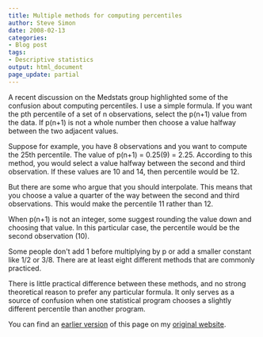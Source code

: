 ```yaml
---
title: Multiple methods for computing percentiles
author: Steve Simon
date: 2008-02-13
categories:
- Blog post
tags:
- Descriptive statistics
output: html_document
page_update: partial
---
```


A recent discussion on the Medstats group highlighted some of the confusion about computing percentiles. I use a simple formula. If you want the pth percentile of a set of n observations, select the p(n+1) value from the data. If p(n+1) is not a whole number then choose a value halfway between the two adjacent values.

Suppose for example, you have 8 observations and you want to compute the 25th percentile. The value of p(n+1) = 0.25(9) = 2.25. According to this method, you would select a value halfway between the second and third observation. If these values are 10 and 14, then percentile would be 12.

But there are some who argue that you should interpolate. This means that you choose a value a quarter of the way between the second and third observations. This would make the percentile 11 rather than 12.

When p(n+1) is not an integer, some suggest rounding the value down and choosing that value. In this particular case, the percentile would be the second observation (10).

Some people don't add 1 before multiplying by p or add a smaller constant like 1/2 or 3/8. There are at least eight different methods that are commonly practiced.

There is little practical difference between these methods, and no strong theoretical reason to prefer any particular formula. It only serves as a source of confusion when one statistical program chooses a slightly different percentile than another program.

You can find an [earlier version][sim1] of this page on my [original website][sim2].

[sim1]: http://www.pmean.com/08/ComputingPercentiles.html
[sim2]: http://www.pmean.com/original_site.html
